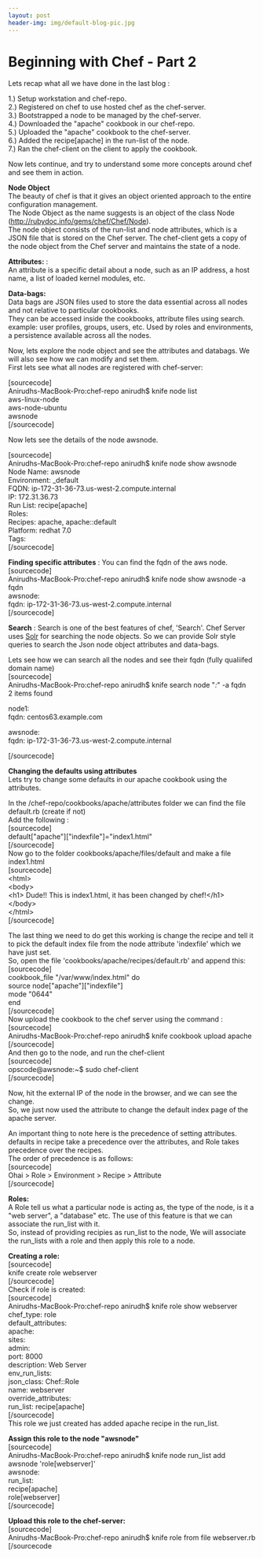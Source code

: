 ```yaml
---
layout: post
header-img: img/default-blog-pic.jpg
---
```


# Beginning with Chef - Part 2

Lets recap what all we have done in the last blog :

1.) Setup workstation and chef-repo.  
2.) Registered on chef to use hosted chef as the chef-server.  
3.) Bootstrapped a node to be managed by the chef-server.  
4.) Downloaded the "apache" cookbook in our chef-repo.  
5.) Uploaded the "apache" cookbook to the chef-server.  
6.) Added the recipe[apache] in the run-list of the node.  
7.) Ran the chef-client on the client to apply the cookbook.

Now lets continue, and try to understand some more concepts around chef and see them in action.  


**Node Object**  
The beauty of chef is that it gives an object oriented approach to the entire configuration management.  
The Node Object as the name suggests is an object of the class Node (http://rubydoc.info/gems/chef/Chef/Node).  
The node object consists of the run-list and node attributes, which is a JSON file that is stored on the Chef server. The chef-client gets a copy of the node object from the Chef server and maintains the state of a node.

**Attributes:** :  
An attribute is a specific detail about a node, such as an IP address, a host name, a list of loaded kernel modules, etc.

**Data-bags:**  
Data bags are JSON files used to store the data essential across all nodes and not relative to particular cookbooks.  
They can be accessed inside the cookbooks, attribute files using search. example: user profiles, groups, users, etc. Used by roles and environments, a persistence available across all the nodes.

Now, lets explore the node object and see the attributes and databags. We will also see how we can modify and set them.  
First lets see what all nodes are registered with chef-server:

[sourcecode]<br /> Anirudhs-MacBook-Pro:chef-repo anirudh$ knife node list<br /> aws-linux-node<br /> aws-node-ubuntu<br /> awsnode<br /> [/sourcecode]

Now lets see the details of the node awsnode.

[sourcecode]<br /> Anirudhs-MacBook-Pro:chef-repo anirudh$ knife node show awsnode<br /> Node Name: awsnode<br /> Environment: _default<br /> FQDN: ip-172-31-36-73.us-west-2.compute.internal<br /> IP: 172.31.36.73<br /> Run List: recipe[apache]<br /> Roles:<br /> Recipes: apache, apache::default<br /> Platform: redhat 7.0<br /> Tags:<br /> [/sourcecode]

**Finding specific attributes** : You can find the fqdn of the aws node.  
[sourcecode]<br /> Anirudhs-MacBook-Pro:chef-repo anirudh$ knife node show awsnode -a fqdn<br /> awsnode:<br /> fqdn: ip-172-31-36-73.us-west-2.compute.internal<br /> [/sourcecode]

**Search** : Search is one of the best features of chef, 'Search'. Chef Server uses [Solr](http://lucene.apache.org/solr/) for searching the node objects. So we can provide Solr style queries to search the Json node object attributes and data-bags.

Lets see how we can search all the nodes and see their fqdn (fully qualiifed domain name)  
[sourcecode]<br /> Anirudhs-MacBook-Pro:chef-repo anirudh$ knife search node &quot;*:*&quot; -a fqdn<br /> 2 items found</p> <p>node1:<br /> fqdn: centos63.example.com</p> <p>awsnode:<br /> fqdn: ip-172-31-36-73.us-west-2.compute.internal</p> <p>[/sourcecode]

**Changing the defaults using attributes**  
Lets try to change some defaults in our apache cookbook using the attributes.

In the /chef-repo/cookbooks/apache/attributes folder we can find the file default.rb (create if not)  
Add the following :  
[sourcecode]<br /> default[&quot;apache&quot;][&quot;indexfile&quot;]=&quot;index1.html&quot;<br /> [/sourcecode]  
Now go to the folder cookbooks/apache/files/default and make a file index1.html  
[sourcecode]<br /> &lt;html&gt;<br /> &lt;body&gt;<br /> &lt;h1&gt; Dude!! This is index1.html, it has been changed by chef!&lt;/h1&gt;<br /> &lt;/body&gt;<br /> &lt;/html&gt;<br /> [/sourcecode] 

The last thing we need to do get this working is change the recipe and tell it to pick the default index file from the node attribute 'indexfile' which we have just set.  
So, open the file 'cookbooks/apache/recipes/default.rb' and append this:  
[sourcecode]<br /> cookbook_file &quot;/var/www/index.html&quot; do<br /> source node[&quot;apache&quot;][&quot;indexfile&quot;]<br /> mode &quot;0644&quot;<br /> end<br /> [/sourcecode]  
Now upload the cookbook to the chef server using the command :  
[sourcecode]<br /> Anirudhs-MacBook-Pro:chef-repo anirudh$ knife cookbook upload apache<br /> [/sourcecode]  
And then go to the node, and run the chef-client  
[sourcecode]<br /> opscode@awsnode:~$ sudo chef-client<br /> [/sourcecode]

Now, hit the external IP of the node in the browser, and we can see the change.  
So, we just now used the attribute to change the default index page of the apache server.

An important thing to note here is the precedence of setting attributes.  
defaults in recipe take a precedence over the attributes, and Role takes precedence over the recipes.  
The order of precedence is as follows:  
[sourcecode]<br /> Ohai &gt; Role &gt; Environment &gt; Recipe &gt; Attribute<br /> [/sourcecode]

**Roles:**  
A Role tell us what a particular node is acting as, the type of the node, is it a "web server", a "database" etc. The use of this feature is that we can associate the run_list with it.  
So, instead of providing recipies as run_list to the node, We will associate the run_lists with a role and then apply this role to a node.

**Creating a role:**  
[sourcecode]<br /> knife create role webserver<br /> [/sourcecode]  
Check if role is created:  
[sourcecode]<br /> Anirudhs-MacBook-Pro:chef-repo anirudh$ knife role show webserver<br /> chef_type: role<br /> default_attributes:<br /> apache:<br /> sites:<br /> admin:<br /> port: 8000<br /> description: Web Server<br /> env_run_lists:<br /> json_class: Chef::Role<br /> name: webserver<br /> override_attributes:<br /> run_list: recipe[apache]<br /> [/sourcecode]  
This role we just created has added apache recipe in the run_list.

**Assign this role to the node "awsnode"**  
[sourcecode]<br /> Anirudhs-MacBook-Pro:chef-repo anirudh$ knife node run_list add awsnode 'role[webserver]'<br /> awsnode:<br /> run_list:<br /> recipe[apache]<br /> role[webserver]<br /> [/sourcecode]

**Upload this role to the chef-server:**  
[sourcecode]<br /> Anirudhs-MacBook-Pro:chef-repo anirudh$ knife role from file webserver.rb<br /> [/sourcecode